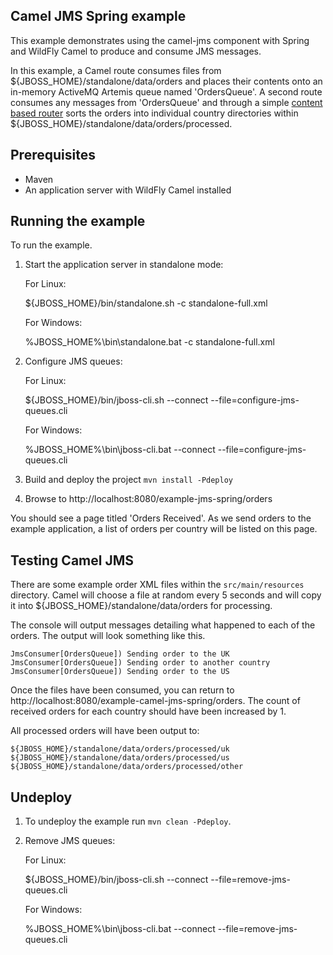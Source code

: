Camel JMS Spring example
------------------------

This example demonstrates using the camel-jms component with Spring and WildFly Camel to produce and consume JMS messages.

In this example, a Camel route consumes files from ${JBOSS_HOME}/standalone/data/orders and places their contents onto an in-memory ActiveMQ Artemis queue
named 'OrdersQueue'. A second route consumes any messages from 'OrdersQueue' and through a simple [content based router](http://camel.apache.org/content-based-router.html)
sorts the orders into individual country directories within ${JBOSS_HOME}/standalone/data/orders/processed.

Prerequisites
-------------

* Maven
* An application server with WildFly Camel installed

Running the example
-------------------

To run the example.

1. Start the application server in standalone mode:

    For Linux:

    ${JBOSS_HOME}/bin/standalone.sh -c standalone-full.xml

    For Windows:

    %JBOSS_HOME%\bin\standalone.bat -c standalone-full.xml

2. Configure JMS queues:

    For Linux:

    ${JBOSS_HOME}/bin/jboss-cli.sh --connect --file=configure-jms-queues.cli

    For Windows:

    %JBOSS_HOME%\bin\jboss-cli.bat --connect --file=configure-jms-queues.cli

3. Build and deploy the project `mvn install -Pdeploy`

4. Browse to http://localhost:8080/example-jms-spring/orders

You should see a page titled 'Orders Received'. As we send orders to the example application, a list
of orders per country will be listed on this page.

Testing Camel JMS
-----------------

There are some example order XML files within the `src/main/resources` directory. Camel will choose a file at random every 5 seconds and
will copy it into ${JBOSS_HOME}/standalone/data/orders for processing.

The console will output messages detailing what happened to each of the orders. The output will look something like this.

    JmsConsumer[OrdersQueue]) Sending order to the UK
    JmsConsumer[OrdersQueue]) Sending order to another country
    JmsConsumer[OrdersQueue]) Sending order to the US

Once the files have been consumed, you can return to http://localhost:8080/example-camel-jms-spring/orders. The count of received orders for each country should have been increased by 1.

All processed orders will have been output to:

    ${JBOSS_HOME}/standalone/data/orders/processed/uk
    ${JBOSS_HOME}/standalone/data/orders/processed/us
    ${JBOSS_HOME}/standalone/data/orders/processed/other

Undeploy
--------

1. To undeploy the example run `mvn clean -Pdeploy`.

2. Remove JMS queues:

    For Linux:

    ${JBOSS_HOME}/bin/jboss-cli.sh --connect --file=remove-jms-queues.cli

    For Windows:

    %JBOSS_HOME%\bin\jboss-cli.bat --connect --file=remove-jms-queues.cli
